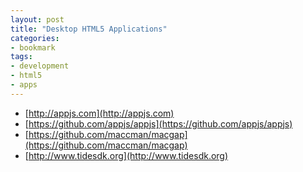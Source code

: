 ```yaml
---
layout: post
title: "Desktop HTML5 Applications"
categories:
- bookmark
tags:
- development
- html5
- apps
---
```


* [http://appjs.com](http://appjs.com)
* [https://github.com/appjs/appjs](https://github.com/appjs/appjs)
* [https://github.com/maccman/macgap](https://github.com/maccman/macgap)
* [http://www.tidesdk.org](http://www.tidesdk.org)
